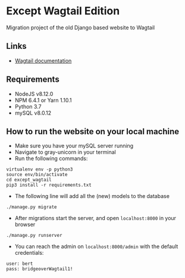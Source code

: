 # Except Wagtail Edition
Migration project of the old Django based website to Wagtail

## Links
- [Wagtail documentation](http://docs.wagtail.io)

## Requirements
- NodeJS v8.12.0
- NPM 6.4.1 or Yarn 1.10.1
- Python 3.7
- mySQL v8.0.12

## How to run the website on your local machine
- Make sure you have your mySQL server running
- Navigate to gray-unicorn in your terminal
- Run the following commands:
```
virtualenv env -p python3
source env/bin/activate
cd except_wagtail
pip3 install -r requirements.txt
```

- The following line will add all the (new) models to the database
```
./manage.py migrate
```

- After migrations start the server, and open `localhost:8000` in your browser
```
./manage.py runserver
```

- You can reach the admin on `localhost:8000/admin` with the default credentials:
```
user: bert
pass: bridgeoverWagtail1!
```